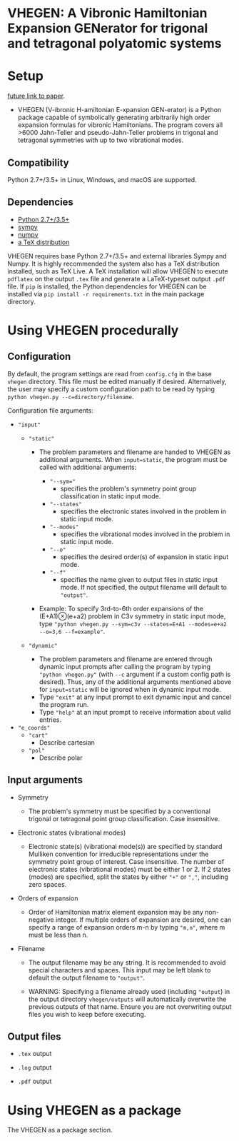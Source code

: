 
# VHEGEN: A Vibronic Hamiltonian Expansion GENerator for trigonal and tetragonal polyatomic systems

# Setup

[future link to paper](placeholder).

* VHEGEN (V-ibronic H-amiltonian E-xpansion GEN-erator) is a Python package capable of symbolically generating arbitrarily high order expansion formulas for vibronic Hamiltonians. The program covers all >6000 Jahn-Teller and pseudo-Jahn-Teller problems in trigonal and tetragonal symmetries with up to two vibrational modes.

## Compatibility 

Python 2.7+/3.5+ in Linux, Windows, and macOS are supported.

## Dependencies

* [Python 2.7+/3.5+](https://www.python.org/)
* [sympy](https://www.sympy.org)
* [numpy](https://www.numpy.org/)
* [a TeX distribution](http://www.tug.org/interest.html#free)

VHEGEN requires base Python 2.7+/3.5+ and external libraries Sympy and Numpy. It is highly recommended the system also has a TeX distribution installed, such as TeX Live. A TeX installation will allow VHEGEN to execute `pdflatex` on the output `.tex` file and generate a LaTeX-typeset output `.pdf` file. If `pip` is installed, the Python dependencies for VHEGEN can be installed via `pip install -r requirements.txt` in the main package directory.

# Using VHEGEN procedurally

## Configuration

By default, the program settings are read from `config.cfg` in the base `vhegen` directory. This file must be edited manually if desired. Alternatively, the user may specify a custom configuration path to be read by typing `python vhegen.py --c=directory/filename`.

Configuration file arguments:

* `"input"`
	* `"static"`
		* The problem parameters and filename are handed to VHEGEN as additional arguments. When `input=static`, the program must be called with additional arguments:
			* `"--sym="`
				* specifies the problem's symmetry point group classification in static input mode.
			* `"--states"`
				* specifies the electronic states involved in the problem in static input mode.
			* `"--modes"`
				* specifies the vibrational modes involved in the problem in static input mode.
			* `"--o"`
				* specifies the desired order(s) of expansion in static input mode.
			* `"--f"`
				* specifies the name given to output files in static input mode. If not specified, the output filename will default to `"output"`.

		* Example: To specify 3rd-to-6th order expansions of the (E+A1)⊗(e+a2) problem in C3v symmetry in static input mode, type `"python vhegen.py --sym=c3v --states=E+A1 --modes=e+a2 --o=3,6 --f=example"`.

	* `"dynamic"`
		* The problem parameters and filename are entered through dynamic input prompts after calling the program by typing `"python vhegen.py"` (with `--c` argument if a custom config path is desired). Thus, any of the additional arguments mentioned above for `input=static` will be ignored when in dynamic input mode.
		* Type `"exit"` at any input prompt to exit dynamic input and cancel the program run.
		* Type `"help"` at an input prompt to receive information about valid entries.
* `"e_coords"`
	* `"cart"`
		* Describe cartesian
	* `"pol"`
		* Describe polar

## Input arguments

* Symmetry
	* The problem's symmetry must be specified by a conventional trigonal or tetragonal point group classification. Case insensitive.

* Electronic states (vibrational modes)
	* Electronic state(s) (vibrational mode(s)) are specified by standard Mulliken convention for irreducible representations under the symmetry point group of interest. Case insensitive. The number of electronic states (vibrational modes) must be either 1 or 2. If 2 states (modes) are specified, split the states by either `"+"` or `","`, including zero spaces.

* Orders of expansion
	* Order of Hamiltonian matrix element expansion may be any non-negative integer. If multiple orders of expansion are desired, one can specify a range of expansion orders m-n by typing `"m,n"`, where m must be less than n.

* Filename
	* The output filename may be any string. It is recommended to avoid special characters and spaces. This input may be left blank to default the output filename to `"output"`.

	* WARNING: Specifying a filename already used (including `"output`) in the output directory `vhegen/outputs` will automatically overwrite the previous outputs of that name. Ensure you are not overwriting output files you wish to keep before executing.

## Output files

* `.tex` output

* `.log` output

* `.pdf` output

# Using VHEGEN as a package

The VHEGEN as a package section.
